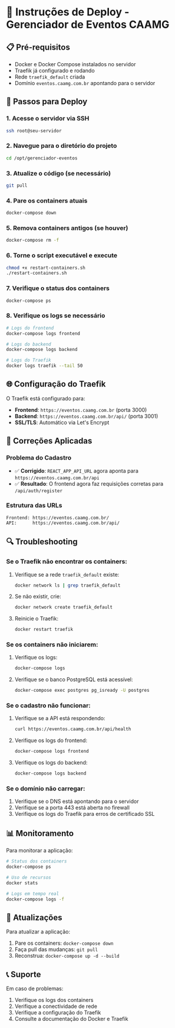 # 🚀 Instruções de Deploy - Gerenciador de Eventos CAAMG

## 📋 Pré-requisitos
- Docker e Docker Compose instalados no servidor
- Traefik já configurado e rodando
- Rede `traefik_default` criada
- Domínio `eventos.caamg.com.br` apontando para o servidor

## 🔧 Passos para Deploy

### 1. Acesse o servidor via SSH
```bash
ssh root@seu-servidor
```

### 2. Navegue para o diretório do projeto
```bash
cd /opt/gerenciador-eventos
```

### 3. Atualize o código (se necessário)
```bash
git pull
```

### 4. Pare os containers atuais
```bash
docker-compose down
```

### 5. Remova containers antigos (se houver)
```bash
docker-compose rm -f
```

### 6. Torne o script executável e execute
```bash
chmod +x restart-containers.sh
./restart-containers.sh
```

### 7. Verifique o status dos containers
```bash
docker-compose ps
```

### 8. Verifique os logs se necessário
```bash
# Logs do frontend
docker-compose logs frontend

# Logs do backend
docker-compose logs backend

# Logs do Traefik
docker logs traefik --tail 50
```

## 🌐 Configuração do Traefik

O Traefik está configurado para:
- **Frontend**: `https://eventos.caamg.com.br` (porta 3000)
- **Backend**: `https://eventos.caamg.com.br/api/` (porta 3001)
- **SSL/TLS**: Automático via Let's Encrypt

## 🔧 Correções Aplicadas

### Problema do Cadastro
- ✅ **Corrigido**: `REACT_APP_API_URL` agora aponta para `https://eventos.caamg.com.br/api`
- ✅ **Resultado**: O frontend agora faz requisições corretas para `/api/auth/register`

### Estrutura das URLs
```
Frontend: https://eventos.caamg.com.br/
API:      https://eventos.caamg.com.br/api/
```

## 🔍 Troubleshooting

### Se o Traefik não encontrar os containers:
1. Verifique se a rede `traefik_default` existe:
   ```bash
   docker network ls | grep traefik_default
   ```

2. Se não existir, crie:
   ```bash
   docker network create traefik_default
   ```

3. Reinicie o Traefik:
   ```bash
   docker restart traefik
   ```

### Se os containers não iniciarem:
1. Verifique os logs:
   ```bash
   docker-compose logs
   ```

2. Verifique se o banco PostgreSQL está acessível:
   ```bash
   docker-compose exec postgres pg_isready -U postgres
   ```

### Se o cadastro não funcionar:
1. Verifique se a API está respondendo:
   ```bash
   curl https://eventos.caamg.com.br/api/health
   ```

2. Verifique os logs do frontend:
   ```bash
   docker-compose logs frontend
   ```

3. Verifique os logs do backend:
   ```bash
   docker-compose logs backend
   ```

### Se o domínio não carregar:
1. Verifique se o DNS está apontando para o servidor
2. Verifique se a porta 443 está aberta no firewall
3. Verifique os logs do Traefik para erros de certificado SSL

## 📊 Monitoramento

Para monitorar a aplicação:
```bash
# Status dos containers
docker-compose ps

# Uso de recursos
docker stats

# Logs em tempo real
docker-compose logs -f
```

## 🔄 Atualizações

Para atualizar a aplicação:
1. Pare os containers: `docker-compose down`
2. Faça pull das mudanças: `git pull`
3. Reconstrua: `docker-compose up -d --build`

## 📞 Suporte

Em caso de problemas:
1. Verifique os logs dos containers
2. Verifique a conectividade de rede
3. Verifique a configuração do Traefik
4. Consulte a documentação do Docker e Traefik 